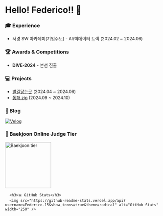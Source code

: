 # Hello! Federico!! 👋

<h3>🎓 Experience</h3>

 - 서경 SW 아카데미(기업주도) - AI/빅데이터 트랙 (2024.02 ~ 2024.06)

<h3>🏆 Awards & Competitions</h3>

 -  **DIVE-2024** - 본선 진출


<h3>💻 Projects </h3>

 - [발길닿는곳](https://github.com/Federico-15/SW_ET) (2024.04 ~ 2024.06)
 - [동해.zip](https://github.com/DIVE-2024) (2024.09 ~ 2024.10)

<!--

<h3>Back-end Skills</h3>

<p>
  <img src="https://img.shields.io/badge/Java-007396?style=for-the-badge&logo=java&logoColor=white" alt="Java" />
  <img src="https://img.shields.io/badge/Spring-6DB33F?style=for-the-badge&logo=spring&logoColor=white" alt="Spring" />
  <img src="https://img.shields.io/badge/Spring_Boot-6DB33F?style=for-the-badge&logo=spring-boot&logoColor=white" alt="Spring Boot" />
  <img src="https://img.shields.io/badge/MySQL-4479A1?style=for-the-badge&logo=mysql&logoColor=white" alt="MySQL" />
</p>

<h3>Front-end Skills</h3>

<p>
  <img src="https://img.shields.io/badge/JavaScript-F7DF1E?style=for-the-badge&logo=javascript&logoColor=black" alt="JavaScript" />
  <img src="https://img.shields.io/badge/HTML5-E34F26?style=for-the-badge&logo=html5&logoColor=white" alt="HTML" />
  <img src="https://img.shields.io/badge/CSS3-1572B6?style=for-the-badge&logo=css3&logoColor=white" alt="CSS3" />
</p>

-->

<h3>📖 Blog</h3>

<p>
  <a href="https://velog.io/@coding_goat/posts"><img src="https://img.shields.io/badge/Velog-20C997?style=for-the-badge&logo=velog&logoColor=white" alt="Velog" /></a>
</p>

<h3>🏅 Baekjoon Online Judge Tier</h3>
      <img src="http://mazassumnida.wtf/api/v2/generate_badge?boj=sh9806" alt="Baekjoon tier" width="150" />

      <h3>📊 GitHub Stats</h3>
      <img src="https://github-readme-stats.vercel.app/api?username=Federico-15&show_icons=true&theme=radical" alt="GitHub Stats" width="250" />
